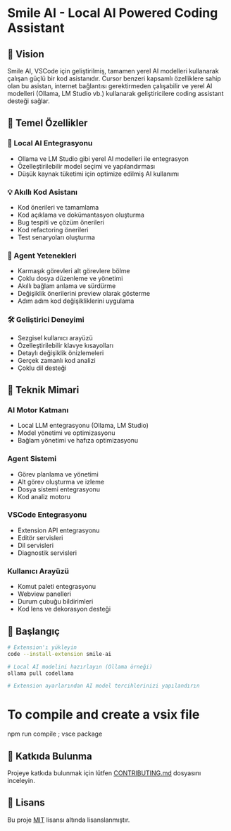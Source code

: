 # Smile AI - Local AI Powered Coding Assistant

<!-- ![Smile AI Logo](resources/smile-ai-logo.png) -->

## 🎯 Vision

Smile AI, VSCode için geliştirilmiş, tamamen yerel AI modelleri kullanarak çalışan güçlü bir kod asistanıdır. Cursor benzeri kapsamlı özelliklere sahip olan bu asistan, internet bağlantısı gerektirmeden çalışabilir ve yerel AI modelleri (Ollama, LM Studio vb.) kullanarak geliştiricilere coding assistant desteği sağlar.

## 🌟 Temel Özellikler

### 🤖 Local AI Entegrasyonu
- Ollama ve LM Studio gibi yerel AI modelleri ile entegrasyon
- Özelleştirilebilir model seçimi ve yapılandırması
- Düşük kaynak tüketimi için optimize edilmiş AI kullanımı

### 💡 Akıllı Kod Asistanı
- Kod önerileri ve tamamlama
- Kod açıklama ve dokümantasyon oluşturma
- Bug tespiti ve çözüm önerileri
- Kod refactoring önerileri
- Test senaryoları oluşturma

### 🔄 Agent Yetenekleri
- Karmaşık görevleri alt görevlere bölme
- Çoklu dosya düzenleme ve yönetimi
- Akıllı bağlam anlama ve sürdürme
- Değişiklik önerilerini preview olarak gösterme
- Adım adım kod değişikliklerini uygulama

### 🛠️ Geliştirici Deneyimi
- Sezgisel kullanıcı arayüzü
- Özelleştirilebilir klavye kısayolları
- Detaylı değişiklik önizlemeleri
- Gerçek zamanlı kod analizi
- Çoklu dil desteği

## 🔧 Teknik Mimari

### AI Motor Katmanı
- Local LLM entegrasyonu (Ollama, LM Studio)
- Model yönetimi ve optimizasyonu
- Bağlam yönetimi ve hafıza optimizasyonu

### Agent Sistemi
- Görev planlama ve yönetimi
- Alt görev oluşturma ve izleme
- Dosya sistemi entegrasyonu
- Kod analiz motoru

### VSCode Entegrasyonu
- Extension API entegrasyonu
- Editör servisleri
- Dil servisleri
- Diagnostik servisleri

### Kullanıcı Arayüzü
- Komut paleti entegrasyonu
- Webview panelleri
- Durum çubuğu bildirimleri
- Kod lens ve dekorasyon desteği

## 🚀 Başlangıç

```bash
# Extension'ı yükleyin
code --install-extension smile-ai

# Local AI modelini hazırlayın (Ollama örneği)
ollama pull codellama

# Extension ayarlarından AI model tercihlerinizi yapılandırın
```

# To compile and create a vsix file
npm run compile ; vsce package

## 🤝 Katkıda Bulunma

Projeye katkıda bulunmak için lütfen [CONTRIBUTING.md](CONTRIBUTING.md) dosyasını inceleyin.

## 📄 Lisans

Bu proje [MIT](LICENSE) lisansı altında lisanslanmıştır.
